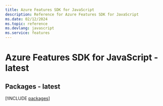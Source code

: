 ```yaml
---
title: Azure Features SDK for JavaScript
description: Reference for Azure Features SDK for JavaScript
ms.date: 02/12/2024
ms.topic: reference
ms.devlang: javascript
ms.service: features
---
```

# Azure Features SDK for JavaScript - latest
## Packages - latest
[!INCLUDE [packages](features-index.md)]